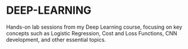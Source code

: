 # DEEP-LEARNING
Hands-on lab sessions from my Deep Learning course, focusing on key concepts such as Logistic Regression, Cost and Loss Functions, CNN development, and other essential topics.
